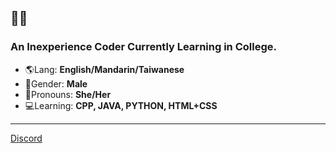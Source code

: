 ## 🍫🧇 
### An Inexperience Coder Currently Learning in College.
- 🌎Lang: **English/Mandarin/Taiwanese**
- 🏃Gender: **Male**
- 🎀Pronouns: **She/Her**
- 💻Learning: **CPP, JAVA, PYTHON, HTML+CSS**
<hr>

[Discord](https://discord.com/users/356280287837159437)

<!---
Fans3267/Fans3267 is a ✨ special ✨ repository because its `README.md` (this file) appears on your GitHub profile.
You can click the Preview link to take a look at your changes.
--->
